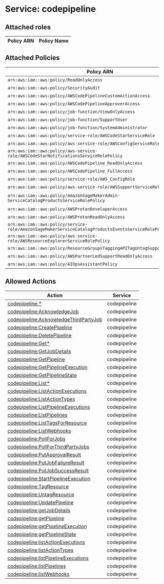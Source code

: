 # Service: codepipeline

## Attached roles

| Policy ARN | Policy Name |
|------------|-------------|
## Attached Policies

| Policy ARN | Policy Name |
|------------|-------------|
| `arn:aws:iam::aws:policy/ReadOnlyAccess` | [ReadOnlyAccess](../policies.md#readonlyaccess) |
| `arn:aws:iam::aws:policy/SecurityAudit` | [SecurityAudit](../policies.md#securityaudit) |
| `arn:aws:iam::aws:policy/AWSCodePipelineCustomActionAccess` | [AWSCodePipelineCustomActionAccess](../policies.md#awscodepipelinecustomactionaccess) |
| `arn:aws:iam::aws:policy/AWSCodePipelineApproverAccess` | [AWSCodePipelineApproverAccess](../policies.md#awscodepipelineapproveraccess) |
| `arn:aws:iam::aws:policy/job-function/ViewOnlyAccess` | [ViewOnlyAccess](../policies.md#viewonlyaccess) |
| `arn:aws:iam::aws:policy/job-function/SupportUser` | [SupportUser](../policies.md#supportuser) |
| `arn:aws:iam::aws:policy/job-function/SystemAdministrator` | [SystemAdministrator](../policies.md#systemadministrator) |
| `arn:aws:iam::aws:policy/service-role/AWSCodeStarServiceRole` | [AWSCodeStarServiceRole](../policies.md#awscodestarservicerole) |
| `arn:aws:iam::aws:policy/aws-service-role/AWSConfigServiceRolePolicy` | [AWSConfigServiceRolePolicy](../policies.md#awsconfigservicerolepolicy) |
| `arn:aws:iam::aws:policy/aws-service-role/AWSCodeStarNotificationsServiceRolePolicy` | [AWSCodeStarNotificationsServiceRolePolicy](../policies.md#awscodestarnotificationsservicerolepolicy) |
| `arn:aws:iam::aws:policy/AWSCodePipeline_ReadOnlyAccess` | [AWSCodePipeline_ReadOnlyAccess](../policies.md#awscodepipeline_readonlyaccess) |
| `arn:aws:iam::aws:policy/AWSCodePipeline_FullAccess` | [AWSCodePipeline_FullAccess](../policies.md#awscodepipeline_fullaccess) |
| `arn:aws:iam::aws:policy/service-role/AWS_ConfigRole` | [AWS_ConfigRole](../policies.md#aws_configrole) |
| `arn:aws:iam::aws:policy/aws-service-role/AWSSupportServiceRolePolicy` | [AWSSupportServiceRolePolicy](../policies.md#awssupportservicerolepolicy) |
| `arn:aws:iam::aws:policy/AmazonSageMakerAdmin-ServiceCatalogProductsServiceRolePolicy` | [AmazonSageMakerAdmin-ServiceCatalogProductsServiceRolePolicy](../policies.md#amazonsagemakeradmin-servicecatalogproductsservicerolepolicy) |
| `arn:aws:iam::aws:policy/AWSProtonDeveloperAccess` | [AWSProtonDeveloperAccess](../policies.md#awsprotondeveloperaccess) |
| `arn:aws:iam::aws:policy/AWSProtonReadOnlyAccess` | [AWSProtonReadOnlyAccess](../policies.md#awsprotonreadonlyaccess) |
| `arn:aws:iam::aws:policy/service-role/AmazonSageMakerServiceCatalogProductsEventsServiceRolePolicy` | [AmazonSageMakerServiceCatalogProductsEventsServiceRolePolicy](../policies.md#amazonsagemakerservicecatalogproductseventsservicerolepolicy) |
| `arn:aws:iam::aws:policy/aws-service-role/AWSResourceExplorerServiceRolePolicy` | [AWSResourceExplorerServiceRolePolicy](../policies.md#awsresourceexplorerservicerolepolicy) |
| `arn:aws:iam::aws:policy/ResourceGroupsTaggingAPITagUntagSupportedResources` | [ResourceGroupsTaggingAPITagUntagSupportedResources](../policies.md#resourcegroupstaggingapitaguntagsupportedresources) |
| `arn:aws:iam::aws:policy/AWSPartnerLedSupportReadOnlyAccess` | [AWSPartnerLedSupportReadOnlyAccess](../policies.md#awspartnerledsupportreadonlyaccess) |
| `arn:aws:iam::aws:policy/AIOpsAssistantPolicy` | [AIOpsAssistantPolicy](../policies.md#aiopsassistantpolicy) |

## Allowed Actions

| Action | Service |
|--------|---------|
| [codepipeline:*](../actions.md#codepipeline:all) | codepipeline |
| [codepipeline:AcknowledgeJob](../actions.md#codepipeline:acknowledgejob) | codepipeline |
| [codepipeline:AcknowledgeThirdPartyJob](../actions.md#codepipeline:acknowledgethirdpartyjob) | codepipeline |
| [codepipeline:CreatePipeline](../actions.md#codepipeline:createpipeline) | codepipeline |
| [codepipeline:DeletePipeline](../actions.md#codepipeline:deletepipeline) | codepipeline |
| [codepipeline:Get*](../actions.md#codepipeline:getall) | codepipeline |
| [codepipeline:GetJobDetails](../actions.md#codepipeline:getjobdetails) | codepipeline |
| [codepipeline:GetPipeline](../actions.md#codepipeline:getpipeline) | codepipeline |
| [codepipeline:GetPipelineExecution](../actions.md#codepipeline:getpipelineexecution) | codepipeline |
| [codepipeline:GetPipelineState](../actions.md#codepipeline:getpipelinestate) | codepipeline |
| [codepipeline:List*](../actions.md#codepipeline:listall) | codepipeline |
| [codepipeline:ListActionExecutions](../actions.md#codepipeline:listactionexecutions) | codepipeline |
| [codepipeline:ListActionTypes](../actions.md#codepipeline:listactiontypes) | codepipeline |
| [codepipeline:ListPipelineExecutions](../actions.md#codepipeline:listpipelineexecutions) | codepipeline |
| [codepipeline:ListPipelines](../actions.md#codepipeline:listpipelines) | codepipeline |
| [codepipeline:ListTagsForResource](../actions.md#codepipeline:listtagsforresource) | codepipeline |
| [codepipeline:ListWebhooks](../actions.md#codepipeline:listwebhooks) | codepipeline |
| [codepipeline:PollForJobs](../actions.md#codepipeline:pollforjobs) | codepipeline |
| [codepipeline:PollForThirdPartyJobs](../actions.md#codepipeline:pollforthirdpartyjobs) | codepipeline |
| [codepipeline:PutApprovalResult](../actions.md#codepipeline:putapprovalresult) | codepipeline |
| [codepipeline:PutJobFailureResult](../actions.md#codepipeline:putjobfailureresult) | codepipeline |
| [codepipeline:PutJobSuccessResult](../actions.md#codepipeline:putjobsuccessresult) | codepipeline |
| [codepipeline:StartPipelineExecution](../actions.md#codepipeline:startpipelineexecution) | codepipeline |
| [codepipeline:TagResource](../actions.md#codepipeline:tagresource) | codepipeline |
| [codepipeline:UntagResource](../actions.md#codepipeline:untagresource) | codepipeline |
| [codepipeline:UpdatePipeline](../actions.md#codepipeline:updatepipeline) | codepipeline |
| [codepipeline:getJobDetails](../actions.md#codepipeline:getjobdetails) | codepipeline |
| [codepipeline:getPipeline](../actions.md#codepipeline:getpipeline) | codepipeline |
| [codepipeline:getPipelineExecution](../actions.md#codepipeline:getpipelineexecution) | codepipeline |
| [codepipeline:getPipelineState](../actions.md#codepipeline:getpipelinestate) | codepipeline |
| [codepipeline:listActionExecutions](../actions.md#codepipeline:listactionexecutions) | codepipeline |
| [codepipeline:listActionTypes](../actions.md#codepipeline:listactiontypes) | codepipeline |
| [codepipeline:listPipelineExecutions](../actions.md#codepipeline:listpipelineexecutions) | codepipeline |
| [codepipeline:listPipelines](../actions.md#codepipeline:listpipelines) | codepipeline |
| [codepipeline:listWebhooks](../actions.md#codepipeline:listwebhooks) | codepipeline |